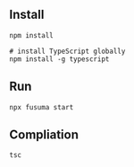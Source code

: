 ## Install

```shell
npm install

# install TypeScript globally
npm install -g typescript
```

## Run

```shell
npx fusuma start
```

## Compliation

```shell
tsc
```
